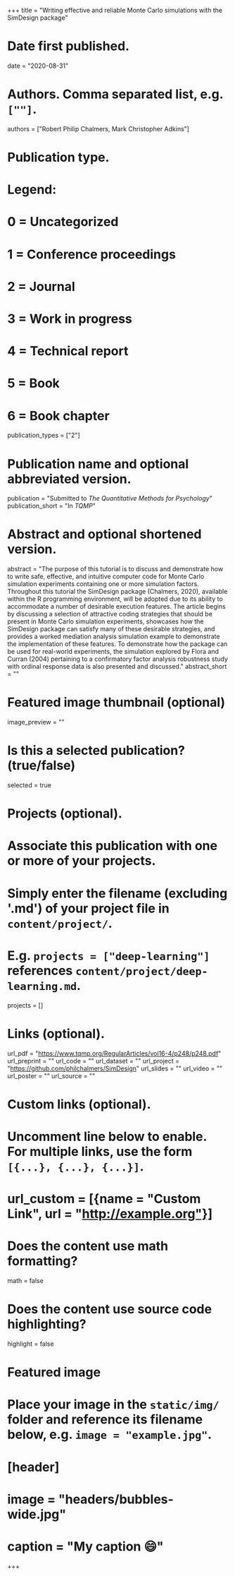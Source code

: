 +++
title = "Writing effective and reliable Monte Carlo simulations with the SimDesign package"

# Date first published.
date = "2020-08-31"

# Authors. Comma separated list, e.g. `[""]`.
authors = ["Robert Philip Chalmers, Mark Christopher Adkins"]

# Publication type.
# Legend:
# 0 = Uncategorized
# 1 = Conference proceedings
# 2 = Journal
# 3 = Work in progress
# 4 = Technical report
# 5 = Book
# 6 = Book chapter
publication_types = ["2"]

# Publication name and optional abbreviated version.
publication = "Submitted to *The Quantitative Methods for Psychology*"
publication_short = "In *TQMP*"

# Abstract and optional shortened version.
abstract = "The purpose of this tutorial is to discuss and demonstrate how to write safe, effective, and intuitive computer code for Monte Carlo simulation experiments containing one or more simulation factors. Throughout this tutorial the SimDesign package (Chalmers, 2020), available within the R programming environment, will be adopted due to its ability to accommodate a number of desirable execution features. The article begins by discussing a selection of attractive coding strategies that should be present in Monte Carlo simulation experiments, showcases how the SimDesign package can satisfy many of these desirable strategies, and provides a worked mediation analysis simulation example to demonstrate the implementation of these features. To demonstrate how the package can be used for real-world experiments, the simulation explored by Flora and Curran (2004) pertaining to a confirmatory factor analysis robustness study with ordinal response data is also presented and discussed."
abstract_short = ""

# Featured image thumbnail (optional)
image_preview = ""

# Is this a selected publication? (true/false)
selected = true

# Projects (optional).
#   Associate this publication with one or more of your projects.
#   Simply enter the filename (excluding '.md') of your project file in `content/project/`.
#   E.g. `projects = ["deep-learning"]` references `content/project/deep-learning.md`.
projects = []

# Links (optional).
url_pdf = "https://www.tqmp.org/RegularArticles/vol16-4/p248/p248.pdf"
url_preprint = ""
url_code = ""
url_dataset = ""
url_project = "https://github.com/philchalmers/SimDesign"
url_slides = ""
url_video = ""
url_poster = ""
url_source = ""

# Custom links (optional).
#   Uncomment line below to enable. For multiple links, use the form `[{...}, {...}, {...}]`.
# url_custom = [{name = "Custom Link", url = "http://example.org"}]

# Does the content use math formatting?
math = false

# Does the content use source code highlighting?
highlight = false

# Featured image
# Place your image in the `static/img/` folder and reference its filename below, e.g. `image = "example.jpg"`.
# [header]
# image = "headers/bubbles-wide.jpg"
# caption = "My caption 😄"

+++
